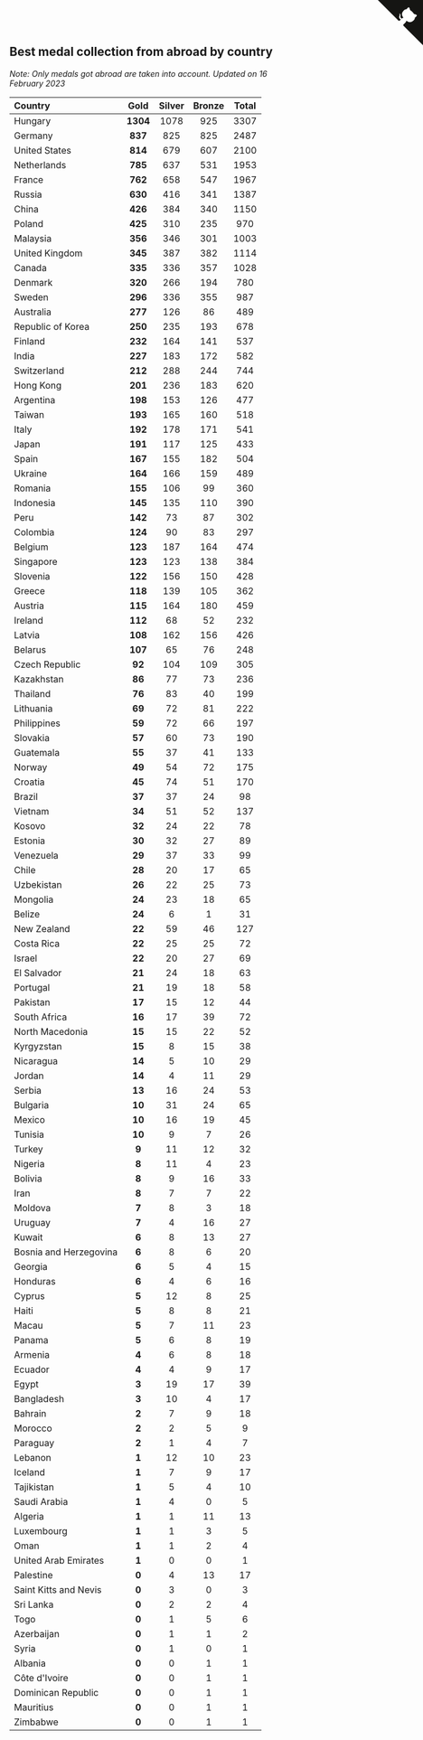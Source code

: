 ## Best medal collection from abroad by country

*Note: Only medals got abroad are taken into account.*
*Updated on 16 February 2023*

| Country | Gold | Silver | Bronze | Total |
| :--- | :--: | :--: | :--: | :--: |
| Hungary | **1304** | 1078 | 925 | 3307 |
| Germany | **837** | 825 | 825 | 2487 |
| United States | **814** | 679 | 607 | 2100 |
| Netherlands | **785** | 637 | 531 | 1953 |
| France | **762** | 658 | 547 | 1967 |
| Russia | **630** | 416 | 341 | 1387 |
| China | **426** | 384 | 340 | 1150 |
| Poland | **425** | 310 | 235 | 970 |
| Malaysia | **356** | 346 | 301 | 1003 |
| United Kingdom | **345** | 387 | 382 | 1114 |
| Canada | **335** | 336 | 357 | 1028 |
| Denmark | **320** | 266 | 194 | 780 |
| Sweden | **296** | 336 | 355 | 987 |
| Australia | **277** | 126 | 86 | 489 |
| Republic of Korea | **250** | 235 | 193 | 678 |
| Finland | **232** | 164 | 141 | 537 |
| India | **227** | 183 | 172 | 582 |
| Switzerland | **212** | 288 | 244 | 744 |
| Hong Kong | **201** | 236 | 183 | 620 |
| Argentina | **198** | 153 | 126 | 477 |
| Taiwan | **193** | 165 | 160 | 518 |
| Italy | **192** | 178 | 171 | 541 |
| Japan | **191** | 117 | 125 | 433 |
| Spain | **167** | 155 | 182 | 504 |
| Ukraine | **164** | 166 | 159 | 489 |
| Romania | **155** | 106 | 99 | 360 |
| Indonesia | **145** | 135 | 110 | 390 |
| Peru | **142** | 73 | 87 | 302 |
| Colombia | **124** | 90 | 83 | 297 |
| Belgium | **123** | 187 | 164 | 474 |
| Singapore | **123** | 123 | 138 | 384 |
| Slovenia | **122** | 156 | 150 | 428 |
| Greece | **118** | 139 | 105 | 362 |
| Austria | **115** | 164 | 180 | 459 |
| Ireland | **112** | 68 | 52 | 232 |
| Latvia | **108** | 162 | 156 | 426 |
| Belarus | **107** | 65 | 76 | 248 |
| Czech Republic | **92** | 104 | 109 | 305 |
| Kazakhstan | **86** | 77 | 73 | 236 |
| Thailand | **76** | 83 | 40 | 199 |
| Lithuania | **69** | 72 | 81 | 222 |
| Philippines | **59** | 72 | 66 | 197 |
| Slovakia | **57** | 60 | 73 | 190 |
| Guatemala | **55** | 37 | 41 | 133 |
| Norway | **49** | 54 | 72 | 175 |
| Croatia | **45** | 74 | 51 | 170 |
| Brazil | **37** | 37 | 24 | 98 |
| Vietnam | **34** | 51 | 52 | 137 |
| Kosovo | **32** | 24 | 22 | 78 |
| Estonia | **30** | 32 | 27 | 89 |
| Venezuela | **29** | 37 | 33 | 99 |
| Chile | **28** | 20 | 17 | 65 |
| Uzbekistan | **26** | 22 | 25 | 73 |
| Mongolia | **24** | 23 | 18 | 65 |
| Belize | **24** | 6 | 1 | 31 |
| New Zealand | **22** | 59 | 46 | 127 |
| Costa Rica | **22** | 25 | 25 | 72 |
| Israel | **22** | 20 | 27 | 69 |
| El Salvador | **21** | 24 | 18 | 63 |
| Portugal | **21** | 19 | 18 | 58 |
| Pakistan | **17** | 15 | 12 | 44 |
| South Africa | **16** | 17 | 39 | 72 |
| North Macedonia | **15** | 15 | 22 | 52 |
| Kyrgyzstan | **15** | 8 | 15 | 38 |
| Nicaragua | **14** | 5 | 10 | 29 |
| Jordan | **14** | 4 | 11 | 29 |
| Serbia | **13** | 16 | 24 | 53 |
| Bulgaria | **10** | 31 | 24 | 65 |
| Mexico | **10** | 16 | 19 | 45 |
| Tunisia | **10** | 9 | 7 | 26 |
| Turkey | **9** | 11 | 12 | 32 |
| Nigeria | **8** | 11 | 4 | 23 |
| Bolivia | **8** | 9 | 16 | 33 |
| Iran | **8** | 7 | 7 | 22 |
| Moldova | **7** | 8 | 3 | 18 |
| Uruguay | **7** | 4 | 16 | 27 |
| Kuwait | **6** | 8 | 13 | 27 |
| Bosnia and Herzegovina | **6** | 8 | 6 | 20 |
| Georgia | **6** | 5 | 4 | 15 |
| Honduras | **6** | 4 | 6 | 16 |
| Cyprus | **5** | 12 | 8 | 25 |
| Haiti | **5** | 8 | 8 | 21 |
| Macau | **5** | 7 | 11 | 23 |
| Panama | **5** | 6 | 8 | 19 |
| Armenia | **4** | 6 | 8 | 18 |
| Ecuador | **4** | 4 | 9 | 17 |
| Egypt | **3** | 19 | 17 | 39 |
| Bangladesh | **3** | 10 | 4 | 17 |
| Bahrain | **2** | 7 | 9 | 18 |
| Morocco | **2** | 2 | 5 | 9 |
| Paraguay | **2** | 1 | 4 | 7 |
| Lebanon | **1** | 12 | 10 | 23 |
| Iceland | **1** | 7 | 9 | 17 |
| Tajikistan | **1** | 5 | 4 | 10 |
| Saudi Arabia | **1** | 4 | 0 | 5 |
| Algeria | **1** | 1 | 11 | 13 |
| Luxembourg | **1** | 1 | 3 | 5 |
| Oman | **1** | 1 | 2 | 4 |
| United Arab Emirates | **1** | 0 | 0 | 1 |
| Palestine | **0** | 4 | 13 | 17 |
| Saint Kitts and Nevis | **0** | 3 | 0 | 3 |
| Sri Lanka | **0** | 2 | 2 | 4 |
| Togo | **0** | 1 | 5 | 6 |
| Azerbaijan | **0** | 1 | 1 | 2 |
| Syria | **0** | 1 | 0 | 1 |
| Albania | **0** | 0 | 1 | 1 |
| Côte d'Ivoire | **0** | 0 | 1 | 1 |
| Dominican Republic | **0** | 0 | 1 | 1 |
| Mauritius | **0** | 0 | 1 | 1 |
| Zimbabwe | **0** | 0 | 1 | 1 |


<a href="https://github.com/jonatanklosko/wca_statistics" class="github-corner" aria-label="View source on Github"><svg width="80" height="80" viewBox="0 0 250 250" style="fill:#151513; color:#fff; position: absolute; top: 0; border: 0; right: 0;" aria-hidden="true"><path d="M0,0 L115,115 L130,115 L142,142 L250,250 L250,0 Z"></path><path d="M128.3,109.0 C113.8,99.7 119.0,89.6 119.0,89.6 C122.0,82.7 120.5,78.6 120.5,78.6 C119.2,72.0 123.4,76.3 123.4,76.3 C127.3,80.9 125.5,87.3 125.5,87.3 C122.9,97.6 130.6,101.9 134.4,103.2" fill="currentColor" style="transform-origin: 130px 106px;" class="octo-arm"></path><path d="M115.0,115.0 C114.9,115.1 118.7,116.5 119.8,115.4 L133.7,101.6 C136.9,99.2 139.9,98.4 142.2,98.6 C133.8,88.0 127.5,74.4 143.8,58.0 C148.5,53.4 154.0,51.2 159.7,51.0 C160.3,49.4 163.2,43.6 171.4,40.1 C171.4,40.1 176.1,42.5 178.8,56.2 C183.1,58.6 187.2,61.8 190.9,65.4 C194.5,69.0 197.7,73.2 200.1,77.6 C213.8,80.2 216.3,84.9 216.3,84.9 C212.7,93.1 206.9,96.0 205.4,96.6 C205.1,102.4 203.0,107.8 198.3,112.5 C181.9,128.9 168.3,122.5 157.7,114.1 C157.9,116.9 156.7,120.9 152.7,124.9 L141.0,136.5 C139.8,137.7 141.6,141.9 141.8,141.8 Z" fill="currentColor" class="octo-body"></path></svg></a><style>.github-corner:hover .octo-arm{animation:octocat-wave 560ms ease-in-out}@keyframes octocat-wave{0%,100%{transform:rotate(0)}20%,60%{transform:rotate(-25deg)}40%,80%{transform:rotate(10deg)}}@media (max-width:500px){.github-corner:hover .octo-arm{animation:none}.github-corner .octo-arm{animation:octocat-wave 560ms ease-in-out}}</style>
